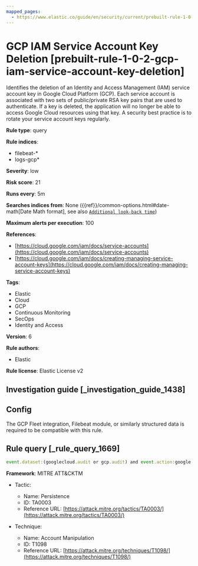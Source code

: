 ```yaml
---
mapped_pages:
  - https://www.elastic.co/guide/en/security/current/prebuilt-rule-1-0-2-gcp-iam-service-account-key-deletion.html
---
```


# GCP IAM Service Account Key Deletion [prebuilt-rule-1-0-2-gcp-iam-service-account-key-deletion]

Identifies the deletion of an Identity and Access Management (IAM) service account key in Google Cloud Platform (GCP). Each service account is associated with two sets of public/private RSA key pairs that are used to authenticate. If a key is deleted, the application will no longer be able to access Google Cloud resources using that key. A security best practice is to rotate your service account keys regularly.

**Rule type**: query

**Rule indices**:

* filebeat-*
* logs-gcp*

**Severity**: low

**Risk score**: 21

**Runs every**: 5m

**Searches indices from**: None ({{ref}}/common-options.html#date-math[Date Math format], see also [`Additional look-back time`](docs-content://solutions/security/detect-and-alert/create-detection-rule.md#rule-schedule))

**Maximum alerts per execution**: 100

**References**:

* [https://cloud.google.com/iam/docs/service-accounts](https://cloud.google.com/iam/docs/service-accounts)
* [https://cloud.google.com/iam/docs/creating-managing-service-account-keys](https://cloud.google.com/iam/docs/creating-managing-service-account-keys)

**Tags**:

* Elastic
* Cloud
* GCP
* Continuous Monitoring
* SecOps
* Identity and Access

**Version**: 6

**Rule authors**:

* Elastic

**Rule license**: Elastic License v2

## Investigation guide [_investigation_guide_1438]

## Config

The GCP Fleet integration, Filebeat module, or similarly structured data is required to be compatible with this rule.

## Rule query [_rule_query_1669]

```js
event.dataset:(googlecloud.audit or gcp.audit) and event.action:google.iam.admin.v*.DeleteServiceAccountKey and event.outcome:success
```

**Framework**: MITRE ATT&CKTM

* Tactic:

    * Name: Persistence
    * ID: TA0003
    * Reference URL: [https://attack.mitre.org/tactics/TA0003/](https://attack.mitre.org/tactics/TA0003/)

* Technique:

    * Name: Account Manipulation
    * ID: T1098
    * Reference URL: [https://attack.mitre.org/techniques/T1098/](https://attack.mitre.org/techniques/T1098/)



